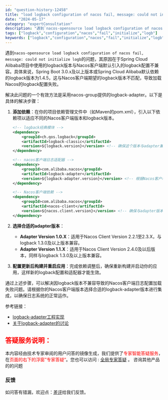```yaml
---
id: "question-history-12458"
title: "load logback configuration of nacos fail, message: could not initialize logb nacos-opensource"
date: "2024-05-17"
category: "expertConsultation"
description: "遇到`nacos-opensource load logback configuration of nacos fail, message: could not initialize logb`的问题，其原因在于Spring Cloud Alibaba项目中使用的logback版本与Nacos客户端"
tags: ["logback","configuration","nacos","fail","initialize","logb"]
keywords: ["logback","configuration","nacos","fail","initialize","logb"]
---
```


遇到`nacos-opensource load logback configuration of nacos fail, message: could not initialize logb`的问题，其原因在于Spring Cloud Alibaba项目中使用的logback版本与Nacos客户端默认引入的logback配置不兼容。具体来说，Spring Boot 3.0.x及以上版本或Spring Cloud Alibaba默认依赖的logback版本为1.4.5，这与Nacos客户端期望的logback版本不匹配，导致加载Nacos的logback配置失败。

解决此问题的一个有效方法是采用nacos-group提供的logback-adapter。以下是具体的解决步骤：

1. **添加依赖**：在你的项目依赖管理文件中（如Maven的pom.xml），引入以下依赖项以适应不同的Nacos客户端版本和logback版本。

   ```xml
   <!-- logback经典模块 -->
   <dependency>
       <groupId>ch.qos.logback</groupId>
       <artifactId>logback-classic</artifactId>
       <version>${logback.version}</version> <!-- 确保这个版本与adapter兼容 -->
   </dependency>
   
   <!-- nacos客户端日志适配器 -->
   <dependency>
       <groupId>com.alibaba.nacos</groupId>
       <artifactId>logback-adapter</artifactId>
       <version>${logback-adapter.version}</version> <!-- 根据Nacos客户端版本选择对应adapter版本 -->
   </dependency>
   
   <!-- Nacos客户端依赖 -->
   <dependency>
       <groupId>com.alibaba.nacos</groupId>
       <artifactId>nacos-client</artifactId>
       <version>${nacos.client.version}</version> <!-- 确保与adapter版本匹配 -->
   </dependency>
   ```

2. **选择合适的adapter版本**：
   - **Adapter Version 1.0.X**：适用于Nacos Client Version 2.2.1至2.3.X，与logback 1.3.0及以上版本兼容。
   - **Adapter Version 1.1.X**：适用于Nacos Client Version 2.4.0及以后版本，同样与logback 1.3.0及以上版本兼容。

3. **配置更新后构建并重启应用**：完成依赖调整后，确保重新构建并启动你的应用，这样新的logback配置和适配器才能生效。

通过上述步骤，可以解决因logback版本不兼容导致的Nacos客户端日志配置加载失败问题。请根据你的Nacos客户端版本选择合适的logback-adapter版本进行集成，以确保日志系统的正常运作。

参考链接：
- [logback-adapter工程实现](https://github.com/nacos-group/logback-adapter)
- [关于logback-adapter的讨论](https://github.com/alibaba/nacos/issues/9860)
## <font color="#FF0000">答疑服务说明：</font> 

本内容经由技术专家审阅的用户问答的镜像生成，我们提供了<font color="#FF0000">专家智能答疑服务</font>，在<font color="#FF0000">页面的右下的浮窗”专家答疑“</font>。您也可以访问 : [全局专家答疑](https://opensource.alibaba.com/chatBot) 。 咨询其他产品的的问题

### 反馈
如问答有错漏，欢迎点：[差评](https://ai.nacos.io/user/feedbackByEnhancerGradePOJOID?enhancerGradePOJOId=13837)给我们反馈。
